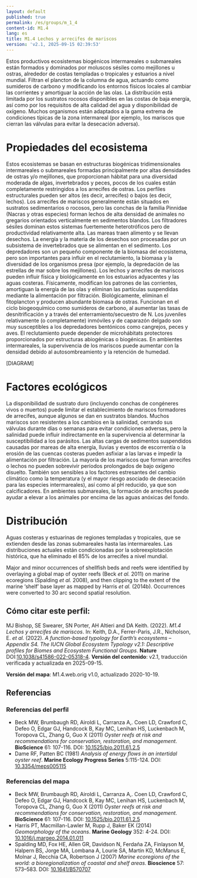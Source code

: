 ```yaml
---
layout: default
published: true
permalink: /es/groups/m_1_4
content-id: M1.4
lang: es
title: M1.4 Lechos y arrecifes de mariscos
version: 'v2.1, 2025-09-15 02:39:53'
---
```


Estos productivos ecosistemas biogénicos intermareales o submareales están formados y dominados por moluscos sésiles como mejillones u ostras, alrededor de costas templadas o tropicales y estuarios a nivel mundial. Filtran el plancton de la columna de agua, actuando como sumideros de carbono y modificando los entornos físicos locales al cambiar las corrientes y amortiguar la acción de las olas. La distribución está limitada por los sustratos rocosos disponibles en las costas de baja energía, así como por los requisitos de alta calidad del agua y disponibilidad de oxígeno. Muchos organismos están adaptados a la gama extrema de condiciones típicas de la zona intermareal (por ejemplo, los mariscos que cierran las válvulas para evitar la desecación adversa).

# Propiedades del ecosistema
 
Estos ecosistemas se basan en estructuras biogénicas tridimensionales intermareales o submareales formadas principalmente por altas densidades de ostras y/o mejillones, que proporcionan hábitat para una diversidad moderada de algas, invertebrados y peces, pocos de los cuales están completamente restringidos a los arrecifes de ostras. Los perfiles estructurales pueden ser altos (es decir, arrecifes) o bajos (es decir, lechos). Los arrecifes de mariscos generalmente están situados en sustratos sedimentarios o rocosos, pero las conchas de la familia Pinnidae (Nacras y otras especies) forman lechos de alta densidad de animales no gregarios orientados verticalmente en sedimentos blandos. Los filtradores sésiles dominan estos sistemas fuertemente heterotróficos pero de productividad relativamente alta. Las mareas traen alimento y se llevan desechos. La energía y la materia de los desechos son procesadas por un subsistema de invertebrados que se alimentan en el sedimento. Los depredadores son un pequeño componente de la biomasa del ecosistema, pero son importantes para influir en el reclutamiento, la biomasa y la diversidad de los organismos presa (por ejemplo, la depredación de las estrellas de mar sobre los mejillones). Los lechos y arrecifes de mariscos pueden influir física y biológicamente en los estuarios adyacentes y las aguas costeras. Físicamente, modifican los patrones de las corrientes, amortiguan la energía de las olas y eliminan las partículas suspendidas mediante la alimentación por filtración. Biológicamente, eliminan el fitoplancton y producen abundante biomasa de ostras. Funcionan en el ciclo biogeoquímico como sumideros de carbono, al aumentar las tasas de desnitrificación y a través del enterramiento/secuestro de N. Los juveniles relativamente (o completamente) inmóviles y de caparazón delgado son muy susceptibles a los depredadores bentónicos como cangrejos, peces y aves. El reclutamiento puede depender de microhábitats protectores proporcionados por estructuras abiogénicas o biogénicas. En ambientes intermareales, la supervivencia de los mariscos puede aumentar con la densidad debido al autosombreamiento y la retención de humedad.

[DIAGRAM]

# Factores ecológicos
 
La disponibilidad de sustrato duro (incluyendo conchas de congéneres vivos o muertos) puede limitar el establecimiento de mariscos formadores de arrecifes, aunque algunos se dan en sustratos blandos. Muchos mariscos son resistentes a los cambios en la salinidad, cerrando sus válvulas durante días o semanas para evitar condiciones adversas, pero la salinidad puede influir indirectamente en la supervivencia al determinar la susceptibilidad a los parásitos. Las altas cargas de sedimentos suspendidos causadas por mareas de alta energía, lluvias y eventos de escorrentía o la erosión de las cuencas costeras pueden asfixiar a las larvas e impedir la alimentación por filtración. La mayoría de los mariscos que forman arrecifes o lechos no pueden sobrevivir períodos prolongados de bajo oxígeno disuelto. También son sensibles a los factores estresantes del cambio climático como la temperatura (y el mayor riesgo asociado de desecación para las especies intermareales), así como al pH reducido, ya que son calcificadores. En ambientes submareales, la formación de arrecifes puede ayudar a elevar a los animales por encima de las aguas anóxicas del fondo.
 
# Distribución
 
Aguas costeras y estuarinas de regiones templadas y tropicales, que se extienden desde las zonas submareales hasta las intermareales. Las distribuciones actuales están condicionadas por la sobreexplotación histórica, que ha eliminado el 85% de los arrecifes a nivel mundial.

Major and minor occurrences of shellfish beds and reefs were identified by overlaying a global map of oyster reefs (Beck _et al._ 2011) on marine ecoregions (Spalding _et al._ 2008), and then clipping to the extent of the marine ‘shelf’ base layer as mapped by Harris _et al._ (2014b). Occurrences were converted to 30 arc second spatial resolution.

## Cómo citar este perfil:

MJ Bishop, SE Swearer, SN Porter, AH Altieri and DA Keith. (2022). *M1.4 Lechos y arrecifes de mariscos*. In: Keith, D.A., Ferrer-Paris, J.R., Nicholson, E. *et al.* (2022). *A function-based typology for Earth’s ecosystems – Appendix S4. The IUCN Global Ecosystem Typology v2.1: Descriptive profiles for Biomes and Ecosystem Functional Groups*. **Nature** DOI:[10.1038/s41586-022-05318-4](https://doi.org/10.1038/s41586-022-05318-4).
**Versión del contenido**: v2.1, traducción verificada y actualizada en 2025-09-15.

**Versión del mapa**: M1.4.web.orig v1.0, actualizado 2020-10-19.

## Referencias

### Referencias del perfil
* Beck MW, Brumbaugh RD, Airoldi L, Carranza A,. Coen LD, Crawford C, Defeo O, Edgar GJ, Handcock B, Kay MC, Lenihan HS, Luckenbach M, Toropova CL, Zhang G, Guo X  (2011) *Oyster reefs at risk and recommendations for conservation, restoration, and management*. **BioScience** 61: 107-116. DOI: [10.1525/bio.2011.61.2.5](http://doi.org/10.1525/bio.2011.61.2.5)
* Dame RF, Patten BC  (1981) *Analysis of energy flows in an intertidal oyster reef*. **Marine Ecology Progress Series** 5:115-124. DOI: [10.3354/meps005115 ](http://doi.org/10.3354/meps005115 )

### Referencias del mapa
* Beck MW, Brumbaugh RD, Airoldi L, Carranza A,. Coen LD, Crawford C, Defeo O, Edgar GJ, Handcock B, Kay MC, Lenihan HS, Luckenbach M, Toropova CL, Zhang G, Guo X  (2011) *Oyster reefs at risk and recommendations for conservation, restoration, and management*. **BioScience** 61: 107-116. DOI: [10.1525/bio.2011.61.2.5](http://doi.org/10.1525/bio.2011.61.2.5)
* Harris PT, Macmillan-Lawler M, Rupp J, Baker EK  (2014) *Geomorphology of the oceans*. **Marine Geology** 352: 4-24. DOI: [10.1016/j.margeo.2014.01.011](http://doi.org/10.1016/j.margeo.2014.01.011)
* Spalding MD, Fox HE, Allen GR, Davidson N, Ferdaña ZA, Finlayson M, Halpern BS, Jorge MA, Lombana A, Lourie SA, Martin KD, McManus E, Molnar J, Recchia CA, Robertson J  (2007) *Marine ecoregions of the world: a bioregionalization of coastal and shelf areas*. **Bioscience** 57: 573–583. DOI: [10.1641/B570707](http://doi.org/10.1641/B570707)
